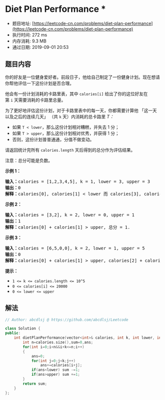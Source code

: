 # Diet Plan Performance *
- 题目地址: [https://leetcode-cn.com/problems/diet-plan-performance](https://leetcode-cn.com/problems/diet-plan-performance)
- 执行时间: 272 ms 
- 内存消耗: 9.3 MB
- 通过日期: 2019-09-01 20:53

## 题目内容
<p>你的好友是一位健身爱好者。前段日子，他给自己制定了一份健身计划。现在想请你帮他评估一下这份计划是否合理。</p>

<p>他会有一份计划消耗的卡路里表，其中 <code>calories[i]</code> 给出了你的这位好友在第 <code>i</code> 天需要消耗的卡路里总量。</p>

<p>为了更好地评估这份计划，对于卡路里表中的每一天，你都需要计算他 「这一天以及之后的连续几天」 （共 <code>k</code> 天）内消耗的总卡路里 <em>T：</em></p>

<ul>
	<li>如果 <code>T < lower</code>，那么这份计划相对糟糕，并失去 1 分； </li>
	<li>如果 <code>T > upper</code>，那么这份计划相对优秀，并获得 1 分；</li>
	<li>否则，这份计划普普通通，分值不做变动。</li>
</ul>

<p>请返回统计完所有 <code>calories.length</code> 天后得到的总分作为评估结果。</p>

<p>注意：总分可能是负数。</p>



<p><strong>示例 1：</strong></p>

<pre><strong>输入：</strong>calories = [1,2,3,4,5], k = 1, lower = 3, upper = 3
<strong>输出：</strong>0
<strong>解释：</strong>calories[0], calories[1] < lower 而 calories[3], calories[4] > upper, 总分 = 0.</pre>

<p><strong>示例 2：</strong></p>

<pre><strong>输入：</strong>calories = [3,2], k = 2, lower = 0, upper = 1
<strong>输出：</strong>1
<strong>解释：</strong>calories[0] + calories[1] > upper, 总分 = 1.
</pre>

<p><strong>示例 3：</strong></p>

<pre><strong>输入：</strong>calories = [6,5,0,0], k = 2, lower = 1, upper = 5
<strong>输出：</strong>0
<strong>解释：</strong>calories[0] + calories[1] > upper, calories[2] + calories[3] < lower, 总分 = 0.
</pre>



<p><strong>提示：</strong></p>

<ul>
	<li><code>1 <= k <= calories.length <= 10^5</code></li>
	<li><code>0 <= calories[i] <= 20000</code></li>
	<li><code>0 <= lower <= upper</code></li>
</ul>


## 解法
```cpp
// Author: abcdlsj @ https://github.com/abcdlsj/Leetcode

class Solution {
public:
    int dietPlanPerformance(vector<int>& calories, int k, int lower, int upper) {
        int n=calories.size(),sum=0,ans;
        for(int i=0;i<n&&i+k<=n;i++)
        {
            ans=0;
            for(int j=0;j<k;j++)
                ans+=calories[i+j];
            if(ans<lower) sum -=1;
            if(ans>upper) sum +=1;
        }
        return sum;
    }
};

```